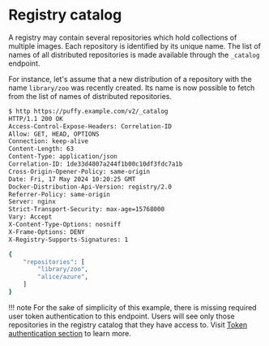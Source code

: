 # Registry catalog

A registry may contain several repositories which hold collections of multiple images. Each
repository is identified by its unique name. The list of names of all distributed repositories
is made available through the ``_catalog`` endpoint.

For instance, let's assume that a new distribution of a repository with the name ``library/zoo``
was recently created. Its name is now possible to fetch from the list of names of distributed
repositories.

```bash
$ http https://puffy.example.com/v2/_catalog
HTTP/1.1 200 OK
Access-Control-Expose-Headers: Correlation-ID
Allow: GET, HEAD, OPTIONS
Connection: keep-alive
Content-Length: 63
Content-Type: application/json
Correlation-ID: 1de33d4807a244f1b00c10df3fdc7a1b
Cross-Origin-Opener-Policy: same-origin
Date: Fri, 17 May 2024 10:20:25 GMT
Docker-Distribution-Api-Version: registry/2.0
Referrer-Policy: same-origin
Server: nginx
Strict-Transport-Security: max-age=15768000
Vary: Accept
X-Content-Type-Options: nosniff
X-Frame-Options: DENY
X-Registry-Supports-Signatures: 1

{
    "repositories": [
        "library/zoo",
        "alice/azure",
    ]
}
```
!!! note
    For the sake of simplicity of this example, there is missing required user token authentication
    to this endpoint. Users will see only those repositories in the registry catalog that they have access to.
    Visit [Token authentication section](site:pulp_container/docs/admin/learn/authentication.md) to learn more.
